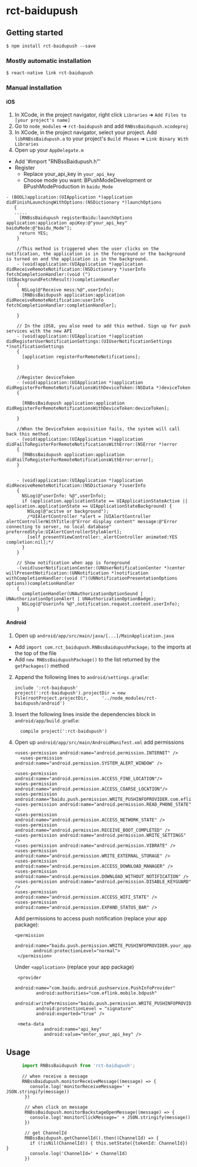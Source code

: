
# rct-baidupush

## Getting started

`$ npm install rct-baidupush --save`

### Mostly automatic installation

`$ react-native link rct-baidupush`

### Manual installation


#### iOS

1. In XCode, in the project navigator, right click `Libraries` ➜ `Add Files to [your project's name]`
2. Go to `node_modules` ➜ `rct-baidupush` and add `RNBssBaidupush.xcodeproj`
3. In XCode, in the project navigator, select your project. Add `libRNBssBaidupush.a` to your project's `Build Phases` ➜ `Link Binary With Libraries`
4. Open up your `AppDelegate.m` 
  - Add '#import "RNBssBaidupush.h"'
  - Register
    + Replace your_api_key in `your_api_key`
    + Choose mode you want: BPushModeDevelopment or BPushModeProduction in `baidu_Mode`
  ```
  - (BOOL)application:(UIApplication *)application didFinishLaunchingWithOptions:(NSDictionary *)launchOptions
     {
     .....
       [RNBssBaidupush registerBaidu:launchOptions application:application apiKey:@"your_api_key" baiduMode:@"baidu_Mode"];
       return YES;
      }
      
      //This method is triggered when the user clicks on the notification, the application is in the foreground or the background is turned on and the application is in the background.
      - (void)application:(UIApplication *)application didReceiveRemoteNotification:(NSDictionary *)userInfo fetchCompletionHandler:(void (^)(UIBackgroundFetchResult))completionHandler
      {
        NSLog(@"Receive mess:%@",userInfo);
        [RNBssBaidupush application:application didReceiveRemoteNotification:userInfo fetchCompletionHandler:completionHandler];
      
      }
      
      // In the iOS8, you also need to add this method. Sign up for push services with the new API
      - (void)application:(UIApplication *)application didRegisterUserNotificationSettings:(UIUserNotificationSettings *)notificationSettings
      {
        [application registerForRemoteNotifications];
      
      }
      
      //Register deviceToken
      - (void)application:(UIApplication *)application didRegisterForRemoteNotificationsWithDeviceToken:(NSData *)deviceToken
      {
      
        [RNBssBaidupush application:application didRegisterForRemoteNotificationsWithDeviceToken:deviceToken];
      
      }
      
      //When the DeviceToken acquisition fails, the system will call back this method.
      - (void)application:(UIApplication *)application didFailToRegisterForRemoteNotificationsWithError:(NSError *)error
      {
        [RNBssBaidupush application:application didFailToRegisterForRemoteNotificationsWithError:error];
      }
      
      
      - (void)application:(UIApplication *)application didReceiveRemoteNotification:(NSDictionary *)userInfo
      {
        NSLog(@"userInfo: %@",userInfo);
        if (application.applicationState == UIApplicationStateActive || application.applicationState == UIApplicationStateBackground) {
          NSLog(@"acitve or background");
          /*UIAlertController *alert = [UIAlertController alertControllerWithTitle:@"Error display content" message:@"Error connecting to server, no local database" preferredStyle:UIAlertControllerStyleAlert];
          [self presentViewController:_alertController animated:YES completion:nil];*/
        }
      }
      
      // Show notification when app is foreground
      -(void)userNotificationCenter:(UNUserNotificationCenter *)center willPresentNotification:(UNNotification *)notification withCompletionHandler:(void (^)(UNNotificationPresentationOptions options))completionHandler
      {
        completionHandler(UNAuthorizationOptionSound | UNAuthorizationOptionAlert | UNAuthorizationOptionBadge);
        NSLog(@"Userinfo %@",notification.request.content.userInfo);
      }
   ```

#### Android

1. Open up `android/app/src/main/java/[...]/MainApplication.java`
  - Add `import com.rct_baidupush.RNBssBaidupushPackage;` to the imports at the top of the file
  - Add `new RNBssBaidupushPackage()` to the list returned by the `getPackages()` method
2. Append the following lines to `android/settings.gradle`:
  	```
  	include ':rct-baidupush'
  	project(':rct-baidupush').projectDir = new File(rootProject.projectDir, 	'../node_modules/rct-baidupush/android')
  	```
3. Insert the following lines inside the dependencies block in `android/app/build.gradle`:
  	```
      compile project(':rct-baidupush')
  	```
4. Open up `android/app/src/main/AndroidManifest.xml` add permissions
      ```
    <uses-permission android:name="android.permission.INTERNET" />
        <uses-permission android:name="android.permission.SYSTEM_ALERT_WINDOW" />
    
      <uses-permission android:name="android.permission.ACCESS_FINE_LOCATION"/>
      <uses-permission android:name="android.permission.ACCESS_COARSE_LOCATION"/>
      <uses-permission android:name="baidu.push.permission.WRITE_PUSHINFOPROVIDER.com.eflink.mobile"/>
      <uses-permission android:name="android.permission.READ_PHONE_STATE" />
      <uses-permission android:name="android.permission.ACCESS_NETWORK_STATE" />
      <uses-permission android:name="android.permission.RECEIVE_BOOT_COMPLETED" />
      <uses-permission android:name="android.permission.WRITE_SETTINGS" />
      <uses-permission android:name="android.permission.VIBRATE" />
      <uses-permission android:name="android.permission.WRITE_EXTERNAL_STORAGE" />
      <uses-permission android:name="android.permission.ACCESS_DOWNLOAD_MANAGER" />
      <uses-permission android:name="android.permission.DOWNLOAD_WITHOUT_NOTIFICATION" />
      <uses-permission android:name="android.permission.DISABLE_KEYGUARD" />
      <uses-permission android:name="android.permission.ACCESS_WIFI_STATE" />
      <uses-permission android:name="android.permission.EXPAND_STATUS_BAR" />
    ```
    
    Add permissions to access push notification (replace your app package):
    ```
    <permission
           android:name="baidu.push.permission.WRITE_PUSHINFOPROVIDER.your_app_package"
           android:protectionLevel="normal"> 
     </permission>
     ```
     Under `<application>` (replace your app package)
     ``` 
      <provider
             android:name="com.baidu.android.pushservice.PushInfoProvider"
             android:authorities="com.eflink.mobile.bdpush"
             android:writePermission="baidu.push.permission.WRITE_PUSHINFOPROVIDER.your_app_package"
             android:protectionLevel = "signature"
             android:exported="true" />
      ```
      ```
       <meta-data
                 android:name="api_key"
                 android:value="enter_your_api_key" />
      ```
## Usage
```javascript
      import RNBssBaidupush from 'rct-baidupush';

```

```
      // when receive a message
      RNBssBaidupush.monitorReceiveMessage((message) => {
         console.log('monitorReceiveMessage=' + JSON.stringify(message))
       })
       
       // when click on message
       RNBssBaidupush.monitorBackstageOpenMessage((message) => {
         console.log('monitorClickMessage=' + JSON.stringify(message))
       })
       
       // get ChannelId
       RNBssBaidupush.getChannelId().then((ChannelId) => {
         if (!isNil(ChannelId)) { this.setState({tokenId: ChannelId}) }
         console.log('ChannelId=' + ChannelId)
       })
   ```
